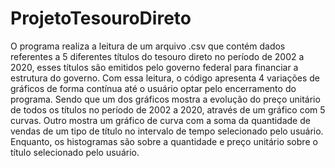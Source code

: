# ProjetoTesouroDireto

O programa realiza a leitura de um arquivo .csv que contém dados referentes a 5 diferentes títulos do tesouro direto no período de 2002 a 2020, esses títulos são emitidos pelo governo federal para financiar a estrutura do governo. Com essa leitura, o código apresenta 4 variações de gráficos de forma contínua até o usuário optar pelo encerramento do programa. Sendo que um dos gráficos mostra a evolução do preço unitário de todos os títulos no período de 2002 a 2020, através de um gráfico com 5 curvas. Outro mostra um gráfico de curva com a soma da quantidade de vendas de um tipo de título no intervalo de tempo selecionado pelo usuário. Enquanto, os histogramas são sobre a quantidade e preço unitário sobre o título selecionado pelo usuário.
